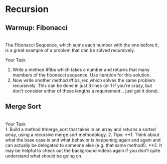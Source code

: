 Recursion
=========

<h2>Warmup: Fibonacci</h2><br />
The Fibonacci Sequence, which sums each number with the one before it, is a great example of a problem that can be solved recursively.

Your Task<br />
1. Write a method #fibs which takes a number and returns that many members of the fibonacci sequence. Use iteration for this solution.
2. Now write another method #fibs_rec which solves the same problem recursively. This can be done in just 3 lines (or 1 if you're crazy, but don't consider either of these lengths a requirement... just get it done).

<h2>Merge Sort</h2><br />
Your Task<br />
1. Build a method #merge_sort that takes in an array and returns a sorted array, using a recursive merge sort methodology.
2. Tips:
**1. Think about what the base case is and what behavior is happening again and again and can actually be delegated to someone else (e.g. that same method!).
**2. It may be helpful to check out the background videos again if you don't quite understand what should be going on.